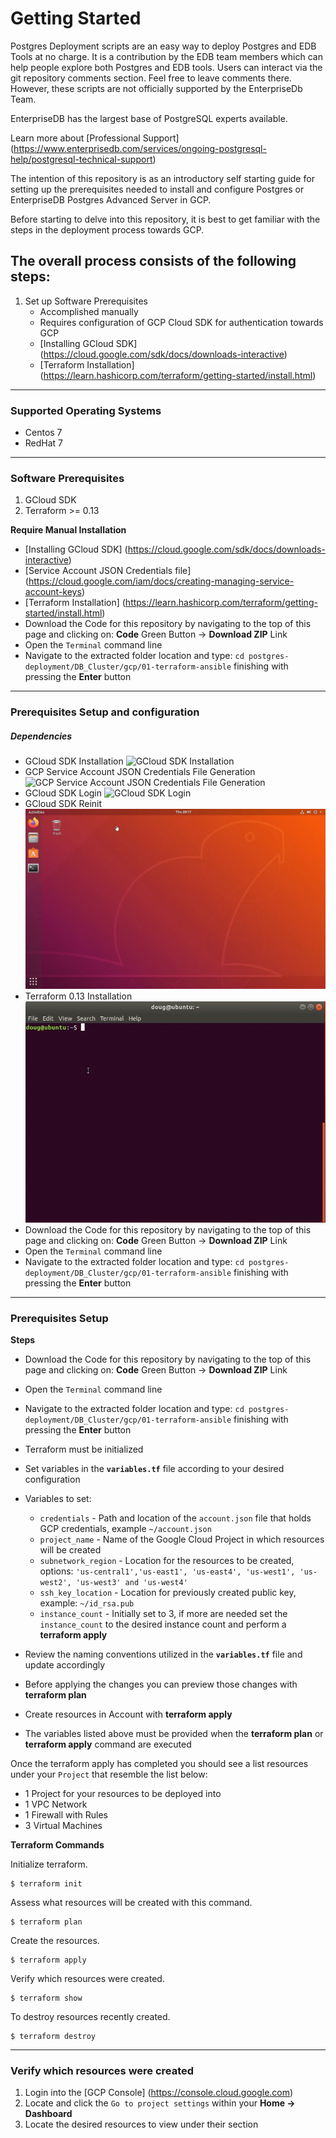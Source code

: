 # Getting Started
Postgres Deployment scripts are an easy way to deploy Postgres and EDB Tools at no charge. It is a contribution by the EDB team members which can help people explore both Postgres and EDB tools. Users can interact via the git repository comments section. Feel free to leave comments there. However, these scripts are not officially supported by the EnterpriseDb Team.

EnterpriseDB has the largest base of PostgreSQL experts available.

Learn more about [Professional Support] (https://www.enterprisedb.com/services/ongoing-postgresql-help/postgresql-technical-support)

The intention of this repository is as an introductory self starting guide for setting up the prerequisites needed to install and configure Postgres or EnterpriseDB Postgres Advanced Server in GCP.

Before starting to delve into this repository, it is best to get familiar with the steps in the deployment process towards GCP.

## The overall process consists of the following steps:

1. Set up Software Prerequisites
   * Accomplished manually
   * Requires configuration of GCP Cloud SDK for authentication towards GCP
   * [Installing GCloud SDK] (https://cloud.google.com/sdk/docs/downloads-interactive)
   * [Terraform Installation]  (https://learn.hashicorp.com/terraform/getting-started/install.html)

----
### Supported Operating Systems
* Centos 7
* RedHat 7

----
### Software Prerequisites
1. GCloud SDK
2. Terraform >= 0.13

**Require Manual Installation**
* [Installing GCloud SDK] (https://cloud.google.com/sdk/docs/downloads-interactive)
* [Service Account JSON Credentials file] (https://cloud.google.com/iam/docs/creating-managing-service-account-keys)
* [Terraform Installation]  (https://learn.hashicorp.com/terraform/getting-started/install.html)
* Download the Code for this repository by navigating to the top of this page and clicking on: **Code** Green Button -> **Download ZIP** Link
* Open the ```Terminal``` command line
* Navigate to the extracted folder location and type: ```cd postgres-deployment/DB_Cluster/gcp/01-terraform-ansible``` finishing with pressing the **Enter** button

----
### Prerequisites Setup and configuration
##### Dependencies
* GCloud SDK Installation
  ![GCloud SDK Installation](demos/Google_Cloud_SDK_Installation.gif)
* GCP Service Account JSON Credentials File Generation
  ![GCP Service Account JSON Credentials File Generation](demos/Google_Cloud_SDK_Generate_Credentials_JSON_File.gif)
* GCloud SDK Login
  ![GCloud SDK Login](demos/Google_Cloud_SDK_Login.gif)
* GCloud SDK Reinit 
  ![GCloud SDK Reinit](demos/Google_Cloud_SDK_Reinit.gif)
* Terraform 0.13 Installation 
  ![Terraform 0.13 Installation](demos/Terraform_0.13_Installation.gif)
* Download the Code for this repository by navigating to the top of this page and clicking on: **Code** Green Button -> **Download ZIP** Link
* Open the ```Terminal``` command line
* Navigate to the extracted folder location and type: ```cd postgres-deployment/DB_Cluster/gcp/01-terraform-ansible``` finishing with pressing the **Enter** button

----
### Prerequisites Setup

**Steps**

* Download the Code for this repository by navigating to the top of this page and clicking on: **Code** Green Button -> **Download ZIP** Link

* Open the ```Terminal``` command line

* Navigate to the extracted folder location and type: ```cd postgres-deployment/DB_Cluster/gcp/01-terraform-ansible``` finishing with pressing the **Enter** button

* Terraform must be initialized

* Set variables in the **```variables.tf```** file according to your desired configuration

* Variables to set:

   * ```credentials``` - Path and location of the ```account.json``` file that holds GCP credentials, example ```~/account.json```
   * ```project_name``` - Name of the Google Cloud Project in which resources will be created
   * ```subnetwork_region``` - Location for the resources to be created, options: ```'us-central1','us-east1', 'us-east4', 'us-west1', 'us-west2', 'us-west3' and 'us-west4'```
   * ```ssh_key_location``` - Location for previously created public key, example: ```~/id_rsa.pub```
   * ```instance_count``` - Initially set to 3, if more are needed set the ```instance_count``` to the desired instance count and perform a **terraform apply**

* Review the naming conventions utilized in the **```variables.tf```** file and update accordingly

* Before applying the changes you can preview those changes with **terraform plan**

* Create resources in Account with **terraform apply**

* The variables listed above must be provided when the **terraform plan** or **terraform apply** command are executed

Once the terraform apply has completed you should see a list resources under your ```Project``` that resemble the list below:
* 1 Project for your resources to be deployed into
* 1 VPC Network
* 1 Firewall with Rules
* 3 Virtual Machines


**Terraform Commands**

Initialize terraform.

```
$ terraform init
```

Assess what resources will be created with this command.

```
$ terraform plan
```

Create the resources.

```
$ terraform apply
```

Verify which resources were created.

```
$ terraform show
```

To destroy resources recently created.

```
$ terraform destroy
```

----
### Verify which resources were created
1. Login into the [GCP Console]  (https://console.cloud.google.com)
2. Locate and click the ```Go to project settings``` within your **Home -> Dashboard**
3. Locate the desired resources to view under their section
